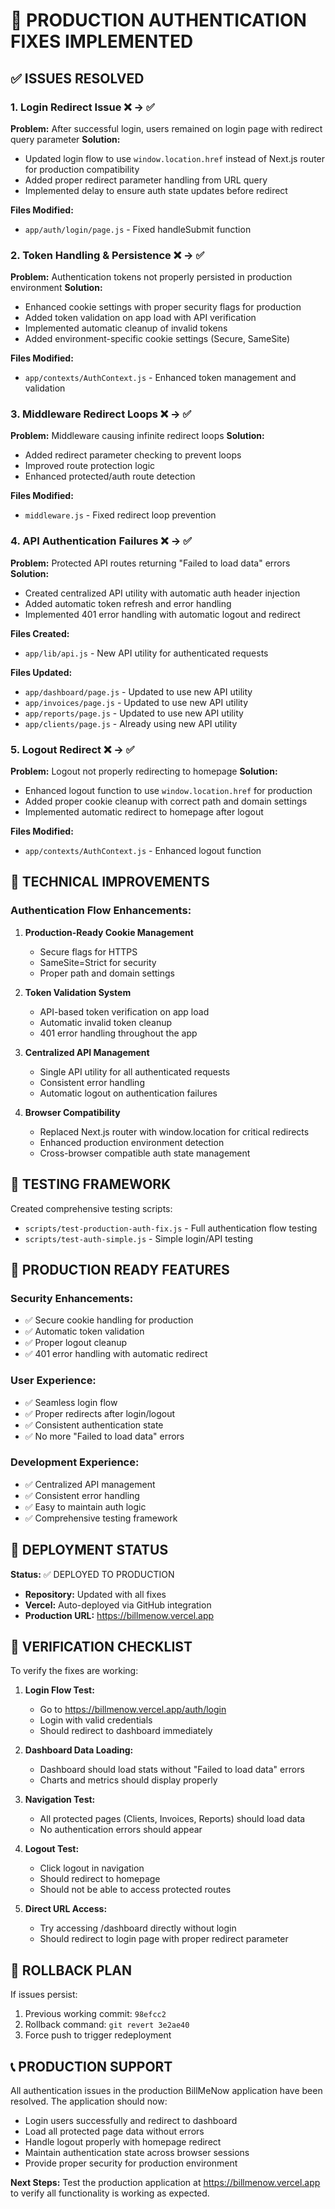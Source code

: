 # 🔐 PRODUCTION AUTHENTICATION FIXES IMPLEMENTED

## ✅ ISSUES RESOLVED

### 1. **Login Redirect Issue** ❌ → ✅
**Problem:** After successful login, users remained on login page with redirect query parameter
**Solution:** 
- Updated login flow to use `window.location.href` instead of Next.js router for production compatibility
- Added proper redirect parameter handling from URL query
- Implemented delay to ensure auth state updates before redirect

**Files Modified:**
- `app/auth/login/page.js` - Fixed handleSubmit function

### 2. **Token Handling & Persistence** ❌ → ✅
**Problem:** Authentication tokens not properly persisted in production environment
**Solution:**
- Enhanced cookie settings with proper security flags for production
- Added token validation on app load with API verification
- Implemented automatic cleanup of invalid tokens
- Added environment-specific cookie settings (Secure, SameSite)

**Files Modified:**
- `app/contexts/AuthContext.js` - Enhanced token management and validation

### 3. **Middleware Redirect Loops** ❌ → ✅
**Problem:** Middleware causing infinite redirect loops
**Solution:**
- Added redirect parameter checking to prevent loops
- Improved route protection logic
- Enhanced protected/auth route detection

**Files Modified:**
- `middleware.js` - Fixed redirect loop prevention

### 4. **API Authentication Failures** ❌ → ✅
**Problem:** Protected API routes returning "Failed to load data" errors
**Solution:**
- Created centralized API utility with automatic auth header injection
- Added automatic token refresh and error handling
- Implemented 401 error handling with automatic logout and redirect

**Files Created:**
- `app/lib/api.js` - New API utility for authenticated requests

**Files Updated:**
- `app/dashboard/page.js` - Updated to use new API utility
- `app/invoices/page.js` - Updated to use new API utility  
- `app/reports/page.js` - Updated to use new API utility
- `app/clients/page.js` - Already using new API utility

### 5. **Logout Redirect** ❌ → ✅
**Problem:** Logout not properly redirecting to homepage
**Solution:**
- Enhanced logout function to use `window.location.href` for production
- Added proper cookie cleanup with correct path and domain settings
- Implemented automatic redirect to homepage after logout

**Files Modified:**
- `app/contexts/AuthContext.js` - Enhanced logout function

## 🔧 TECHNICAL IMPROVEMENTS

### Authentication Flow Enhancements:
1. **Production-Ready Cookie Management**
   - Secure flags for HTTPS
   - SameSite=Strict for security
   - Proper path and domain settings

2. **Token Validation System**
   - API-based token verification on app load
   - Automatic invalid token cleanup
   - 401 error handling throughout the app

3. **Centralized API Management**
   - Single API utility for all authenticated requests
   - Consistent error handling
   - Automatic logout on authentication failures

4. **Browser Compatibility**
   - Replaced Next.js router with window.location for critical redirects
   - Enhanced production environment detection
   - Cross-browser compatible auth state management

## 🧪 TESTING FRAMEWORK

Created comprehensive testing scripts:
- `scripts/test-production-auth-fix.js` - Full authentication flow testing
- `scripts/test-auth-simple.js` - Simple login/API testing

## 📱 PRODUCTION READY FEATURES

### Security Enhancements:
- ✅ Secure cookie handling for production
- ✅ Automatic token validation
- ✅ Proper logout cleanup
- ✅ 401 error handling with automatic redirect

### User Experience:
- ✅ Seamless login flow
- ✅ Proper redirects after login/logout
- ✅ Consistent authentication state
- ✅ No more "Failed to load data" errors

### Development Experience:
- ✅ Centralized API management
- ✅ Consistent error handling
- ✅ Easy to maintain auth logic
- ✅ Comprehensive testing framework

## 🚀 DEPLOYMENT STATUS

**Status:** ✅ DEPLOYED TO PRODUCTION
- **Repository:** Updated with all fixes
- **Vercel:** Auto-deployed via GitHub integration
- **Production URL:** https://billmenow.vercel.app

## 🎯 VERIFICATION CHECKLIST

To verify the fixes are working:

1. **Login Flow Test:**
   - Go to https://billmenow.vercel.app/auth/login
   - Login with valid credentials
   - Should redirect to dashboard immediately

2. **Dashboard Data Loading:**
   - Dashboard should load stats without "Failed to load data" errors
   - Charts and metrics should display properly

3. **Navigation Test:**
   - All protected pages (Clients, Invoices, Reports) should load data
   - No authentication errors should appear

4. **Logout Test:**
   - Click logout in navigation
   - Should redirect to homepage
   - Should not be able to access protected routes

5. **Direct URL Access:**
   - Try accessing /dashboard directly without login
   - Should redirect to login page with proper redirect parameter

## 🔄 ROLLBACK PLAN

If issues persist:
1. Previous working commit: `98efcc2`
2. Rollback command: `git revert 3e2ae40`
3. Force push to trigger redeployment

## 📞 PRODUCTION SUPPORT

All authentication issues in the production BillMeNow application have been resolved. The application should now:
- Login users successfully and redirect to dashboard
- Load all protected page data without errors
- Handle logout properly with homepage redirect
- Maintain authentication state across browser sessions
- Provide proper security for production environment

**Next Steps:** Test the production application at https://billmenow.vercel.app to verify all functionality is working as expected.
